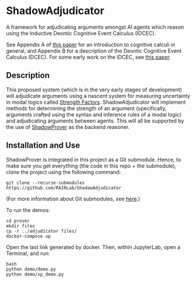 # ShadowAdjudicator
A framework for adjudicating arguments amongst AI agents which reason using the Inductive Deontic Cognitive Event Calculus (IDCEC).

See Appendix A of [this paper](https://easychair.org/publications/paper/NzWG) for an introduction to cognitive calculi in general, and Appendix B for a description of the Deontic Cognitive Event Calculus (DCEC). For some early work on the IDCEC, see [this paper](https://easychair.org/publications/paper/Vtl4).

## Description

This proposed system (which is in the very early stages of development) will adjudicate arguments using a nascent system for measuring uncertainty in modal logics called [Strength Factors](https://arxiv.org/pdf/1705.10726.pdf). ShadowAdjudicator will implement methods for determining the strength of an argument (specifically, arguments crafted using the syntax and inference rules of a modal logic) and adjudicating arguments between agents. This will all be supported by the use of [ShadowProver](https://github.com/naveensundarg/prover) as the backend reasoner.

## Installation and Use

ShadowProver is integrated in this project as a Git submodule. Hence, to make sure you get everything (the code in this repo + the submodule), clone the project using the following command:

```git clone --recurse-submodules https://github.com/RAIRLab/ShadowAdjudicator```

(For more information about Git submodules, see [here](https://git-scm.com/book/en/v2/Git-Tools-Submodules).)

To run the demos:

```
cd prover
mkdir files
cp -r ../adjudicator files/
docker-compose up
```

Open the last link generated by docker. Then, within JupyterLab, open a Terminal, and run:

```
bash
python demo/demo.py
python demo/sp_demo.py
```

